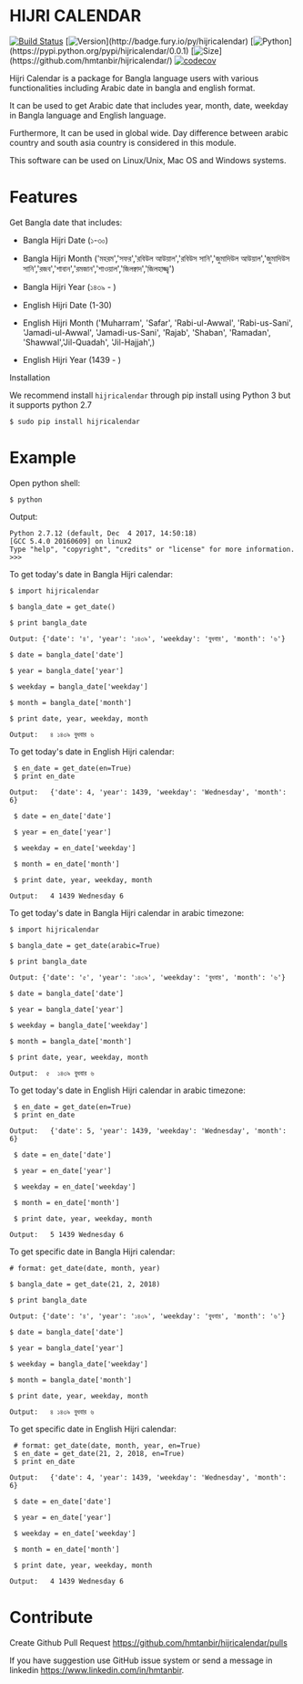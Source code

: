 # HIJRI CALENDAR

[![Build Status](https://travis-ci.org/hmtanbir/hijricalendar.svg?branch=master)](https://travis-ci.org/hmtanbir/hijricalendar)
[![Version](https://img.shields.io/pypi/v/hijricalendar.svg?)](http://badge.fury.io/py/hijricalendar)
[![Python](https://img.shields.io/pypi/pyversions/hijricalendar.svg?)](https://pypi.python.org/pypi/hijricalendar/0.0.1)
[![Size](https://img.shields.io/github/size/hmtanbir/hijricalendar/hijricalendar/__init__.py.svg?)](https://github.com/hmtanbir/hijricalendar/)
[![codecov](https://codecov.io/gh/hmtanbir/hijricalendar/branch/master/graph/badge.svg)](https://codecov.io/gh/hmtanbir/hijricalendar)

Hijri Calendar is a package for Bangla language users with various functionalities including Arabic date in bangla and english format.

It can be used to get Arabic date that includes year, month, date, weekday in Bangla language and 
English language.

Furthermore, It can be used in global wide. Day difference between
arabic country and south asia country is considered in this module. 

This software can be used on Linux/Unix, Mac OS and Windows systems.

# Features


Get Bangla date that includes:

   - Bangla Hijri Date (১-৩০)

   - Bangla Hijri Month ('মহরম','সফর','রবিউল আউয়াল','রবিউস সানি','জুমাদিউল আউয়াল','জুমাদিউস সানি','রজব','শাবান','রমজান','শাওয়াল','জিলক্বাদ','জিলহাজ্জ্ব')

   - Bangla Hijri Year (১৪৩৯ - )
   
   - English Hijri Date (1-30)

   - English Hijri Month ('Muharram', 'Safar', 'Rabi-ul-Awwal', 'Rabi-us-Sani', 'Jamadi-ul-Awwal', 'Jamadi-us-Sani', 'Rajab', 'Shaban', 'Ramadan', 'Shawwal','Jil-Quadah', 'Jil-Hajjah',)

   - English Hijri Year (1439 - )    



 Installation


We recommend install ``hijricalendar``  through pip install using Python 3 but it supports
python 2.7


 ```
 $ sudo pip install hijricalendar
 ```

# Example
Open python shell:

```
$ python
```
Output:
```
Python 2.7.12 (default, Dec  4 2017, 14:50:18) 
[GCC 5.4.0 20160609] on linux2
Type "help", "copyright", "credits" or "license" for more information.
>>>

```


To get today's date in Bangla Hijri calendar:

```
$ import hijricalendar
 
$ bangla_date = get_date()

$ print bangla_date
```

``Output: {'date': '৪', 'year': '১৪৩৯', 'weekday': 'বুধবার', 'month': '৬'}``

```
$ date = bangla_date['date']

$ year = bangla_date['year']

$ weekday = bangla_date['weekday']

$ month = bangla_date['month']

$ print date, year, weekday, month
```
 
``Output:   ৪ ১৪৩৯ বুধবার ৬``

To get today's date in English Hijri calendar:

``` 
 $ en_date = get_date(en=True)
 $ print en_date
```

``Output:   {'date': 4, 'year': 1439, 'weekday': 'Wednesday', 'month': 6}``

```
 $ date = en_date['date']
 
 $ year = en_date['year']
 
 $ weekday = en_date['weekday']
 
 $ month = en_date['month']
 
 $ print date, year, weekday, month
```

``Output:   4 1439 Wednesday 6``

To get today's date in Bangla Hijri calendar in arabic timezone:

```
$ import hijricalendar
 
$ bangla_date = get_date(arabic=True)

$ print bangla_date
```

``Output: {'date': '৫', 'year': '১৪৩৯', 'weekday': 'বুধবার', 'month': '৬'}``

```
$ date = bangla_date['date']

$ year = bangla_date['year']

$ weekday = bangla_date['weekday']

$ month = bangla_date['month']

$ print date, year, weekday, month
```
 
``Output:  ৫  ১৪৩৯ বুধবার ৬``

To get today's date in English Hijri calendar in arabic timezone:

``` 
 $ en_date = get_date(en=True)
 $ print en_date
```

``Output:   {'date': 5, 'year': 1439, 'weekday': 'Wednesday', 'month': 6}``

```
 $ date = en_date['date']
 
 $ year = en_date['year']
 
 $ weekday = en_date['weekday']
 
 $ month = en_date['month']
 
 $ print date, year, weekday, month
```

``Output:   5 1439 Wednesday 6``

To get specific date in Bangla Hijri calendar:

```
# format: get_date(date, month, year)
 
$ bangla_date = get_date(21, 2, 2018)

$ print bangla_date
```

``Output: {'date': '৪', 'year': '১৪৩৯', 'weekday': 'বুধবার', 'month': '৬'}``

```
$ date = bangla_date['date']

$ year = bangla_date['year']

$ weekday = bangla_date['weekday']

$ month = bangla_date['month']

$ print date, year, weekday, month
```
 
``Output:   ৪ ১৪৩৯ বুধবার ৬``

To get specific date in English Hijri calendar:

```
 # format: get_date(date, month, year, en=True)
 $ en_date = get_date(21, 2, 2018, en=True)
 $ print en_date
```

``Output:   {'date': 4, 'year': 1439, 'weekday': 'Wednesday', 'month': 6}``

```
 $ date = en_date['date']
 
 $ year = en_date['year']
 
 $ weekday = en_date['weekday']
 
 $ month = en_date['month']
 
 $ print date, year, weekday, month
```

``Output:   4 1439 Wednesday 6``

# Contribute


Create Github Pull Request https://github.com/hmtanbir/hijricalendar/pulls


If you have suggestion use GitHub issue system or send a message in linkedin https://www.linkedin.com/in/hmtanbir.
